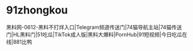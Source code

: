 # 91zhongkou
黑料网-0612-黑料不打烊入口|Telegram频道传送门|74猫导航主站|74猫传送门|HL黑料门|51吃瓜|TikTok成人版|黑料大爆料|PornHub|91短视频|今日吃瓜在线|881比鸭
